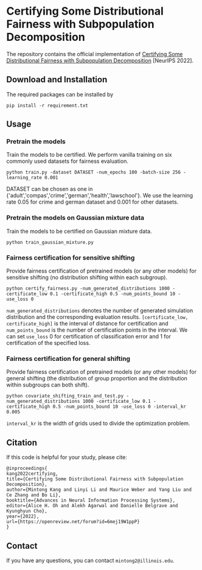 # Certifying Some Distributional Fairness with Subpopulation Decomposition

The repository contains the official implementation of [Certifying Some Distributional Fairness with Subpopulation Decomposition](https://arxiv.org/abs/2205.15494) [NeurIPS 2022].

## Download and Installation
The required packages can be installed by

```pip install -r requirement.txt```

## Usage
### Pretrain the models
Train the models to be certified. We perform vanilla training on six commonly used datasets for fairness evaluation.

```python train.py -dataset DATASET -num_epochs 100 -batch-size 256 -learning_rate 0.001```

DATASET can be chosen as one in {'adult','compas','crime','german','health','lawschool'}.
We use the learning rate 0.05 for crime and german dataset and 0.001 for other datasets. 

### Pretrain the models on Gaussian mixture data
Train the models to be certified on Gaussian mixture data.

```python train_gaussian_mixture.py```

### Fairness certification for sensitive shifting

Provide fairness certification of pretrained models (or any other models) for sensitive shifting (no distribution shifting within each subgroup).

```python certify_fairness.py -num_generated_distributions 1000 -certificate_low 0.1 -certificate_high 0.5 -num_points_bound 10 -use_loss 0```

``num_generated_distributions`` denotes the number of generated simulation distribution and the corresponding evaluation results. 
``[certificate_low, certificate_high]`` is the interval of distance for certification and ``num_points_bound`` is the number of certification points in the interval.
We can set ``use_loss`` 0 for certification of classification error and 1 for certification of the specified loss.

### Fairness certification for general shifting

Provide fairness certification of pretrained models (or any other models) for general shifting (the distribution of group proportion and the distribution within subgroups can both shift).

```python covariate_shifting_train_and_test.py -num_generated_distributions 1000 -certificate_low 0.1 -certificate_high 0.5 -num_points_bound 10 -use_loss 0 -interval_kr 0.005```

``interval_kr`` is the width of grids used to divide the optimization problem.

## Citation
If this code is helpful for your study, please cite:
```
@inproceedings{
kang2022certifying,
title={Certifying Some Distributional Fairness with Subpopulation Decomposition},
author={Mintong Kang and Linyi Li and Maurice Weber and Yang Liu and Ce Zhang and Bo Li},
booktitle={Advances in Neural Information Processing Systems},
editor={Alice H. Oh and Alekh Agarwal and Danielle Belgrave and Kyunghyun Cho},
year={2022},
url={https://openreview.net/forum?id=6mej19W1ppP}
}
```
## Contact
If you have any questions, you can contact ``mintong2@illinois.edu``.